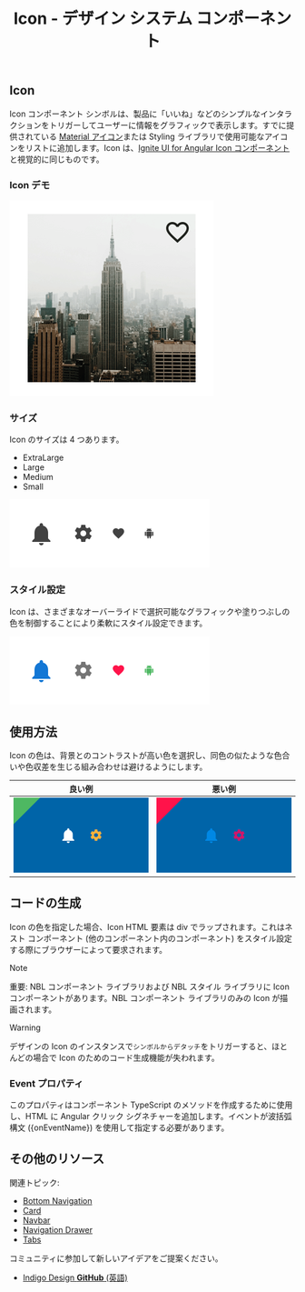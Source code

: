 ﻿---
title: Icon - デザイン システム コンポーネント
_description: Icon コンポーネント シンボルは、グラフィック インジケーターをユーザーに表示し、インタラクションをトリガーすることもできます。
_keywords: デザイン システム, Sketch, Ignite UI for Angular, コンポーネント, UI ライブラリ, ウィジェット
_language: ja
---

## Icon

Icon コンポーネント シンボルは、製品に「いいね」などのシンプルなインタラクションをトリガーしてユーザーに情報をグラフィックで表示します。すでに提供されている [Material アイコン](https://material.io/tools/icons/)または Styling ライブラリで使用可能なアイコンをリストに追加します。Icon は、[Ignite UI for Angular Icon コンポーネント](https://jp.infragistics.com/products/ignite-ui-angular/angular/components/icon.html)と視覚的に同じものです。

### Icon デモ

<img src="../images/icon_demo.png" srcset="../images/icon_demo@2x.png 2x" />

### サイズ

Icon のサイズは 4 つあります。

- ExtraLarge
- Large
- Medium
- Small

<img src="../images/icon_sizes.png" srcset="../images/icon_sizes@2x.png 2x" />

### スタイル設定

Icon は、さまざまなオーバーライドで選択可能なグラフィックや塗りつぶしの色を制御することにより柔軟にスタイル設定できます。

<img src="../images/icon_styling.png" srcset="../images/icon_styling@2x.png 2x" />

## 使用方法

Icon の色は、背景とのコントラストが高い色を選択し、同色の似たような色合いや色収差を生じる組み合わせは避けるようにします。

| 良い例                      | 悪い例                        |
| --------------------------- | ----------------------------- |
| <img src="../images/icon_do1.png" srcset="../images/icon_do1@2x.png 2x" /> | <img src="../images/icon_dont1.png" srcset="../images/icon_dont1@2x.png 2x" /> |

## コードの生成

Icon の色を指定した場合、Icon HTML 要素は div でラップされます。これはネスト コンポーネント (他のコンポーネント内のコンポーネント) をスタイル設定する際にブラウザーによって要求されます。

> [!Note]
> 重要: NBL コンポーネント ライブラリおよび NBL スタイル ライブラリに Icon コンポーネントがあります。NBL コンポーネント ライブラリのみの Icon が描画されます。

> [!WARNING]
> デザインの Icon のインスタンスで`シンボルからデタッチ`をトリガーすると、ほとんどの場合で Icon のためのコード生成機能が失われます。

### Event プロパティ

このプロパティはコンポーネント TypeScript のメソッドを作成するために使用し、HTML に Angular クリック シグネチャーを追加します。イベントが波括弧構文 ({onEventName}) を使用して指定する必要があります。

## その他のリソース

関連トピック:

- [Bottom Navigation](bottom-nav.md)
- [Card](card.md)
- [Navbar](navbar.md)
- [Navigation Drawer](nav-drawer.md)
- [Tabs](tabs.md)
  <div class="divider--half"></div>

コミュニティに参加して新しいアイデアをご提案ください。

- [Indigo Design **GitHub** (英語)](https://github.com/IgniteUI/design-system-docfx)
